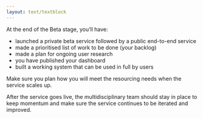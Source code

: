 ```yaml
---
layout: text/textblock
---
```


At the end of the Beta stage, you’ll have:
- launched a private beta service followed by a public end-to-end service
- made a prioritised list of work to be done (your backlog)
- made a plan for ongoing user research
- you have published your dashboard
- built a working system that can be used in full by users

Make sure you plan how you will meet the resourcing needs when the service scales up.

After the service goes live, the multidisciplinary team should stay in place to keep momentum and make sure the service continues to be iterated and improved.
